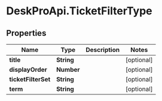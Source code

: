 # DeskProApi.TicketFilterType

## Properties
Name | Type | Description | Notes
------------ | ------------- | ------------- | -------------
**title** | **String** |  | [optional] 
**displayOrder** | **Number** |  | [optional] 
**ticketFilterSet** | **String** |  | [optional] 
**term** | **String** |  | [optional] 


